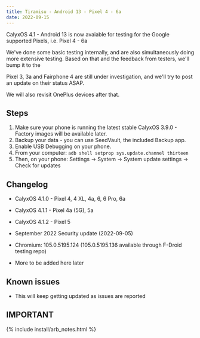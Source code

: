 ```yaml
---
title: Tiramisu - Android 13 - Pixel 4 - 6a
date: 2022-09-15
---
```


CalyxOS 4.1 - Android 13 is now avaiable for testing for the Google supported Pixels, i.e. Pixel 4 - 6a

We've done some basic testing internally, and are also simultaneously doing more extensive testing. Based on that and the feedback from testers, we'll bump it to the

Pixel 3, 3a and Fairphone 4 are still under investigation, and we'll try to post an update on their status ASAP.

We will also revisit OnePlus devices after that.

## Steps
1. Make sure your phone is running the latest stable CalyxOS 3.9.0 - Factory images will be available later.
2. Backup your data - you can use SeedVault, the included Backup app.
3. Enable USB Debugging on your phone.
4. From your computer: `adb shell setprop sys.update.channel thirteen`
5. Then, on your phone: Settings -> System -> System update settings -> Check for updates

## Changelog
* CalyxOS 4.1.0 - Pixel 4, 4 XL, 4a, 6, 6 Pro, 6a
* CalyxOS 4.1.1 - Pixel 4a (5G), 5a
* CalyxOS 4.1.2 - Pixel 5
* September 2022 Security update (2022-09-05)
* Chromium: 105.0.5195.124 (105.0.5195.136 available through F-Droid testing repo)

* More to be added here later

## Known issues
* This will keep getting updated as issues are reported

## IMPORTANT

{% include install/arb_notes.html %}
